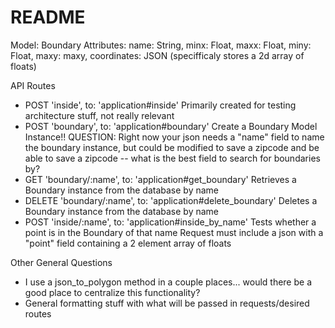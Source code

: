 # README

Model: Boundary
Attributes:
    name: String,
    minx: Float,
    maxx: Float,
    miny: Float,
    maxy: maxy,
    coordinates: JSON (specifficaly stores a 2d array of floats)

API Routes

* POST 'inside', to: 'application#inside'
    Primarily created for testing architecture stuff, not really relevant
* POST 'boundary', to: 'application#boundary'
    Create a Boundary Model Instance!!
    QUESTION: Right now your json needs a "name" field to name the boundary instance,
    but could be modified to save a zipcode and be able to save a zipcode
    -- what is the best field to search for boundaries by?
* GET 'boundary/:name', to: 'application#get_boundary'
    Retrieves a Boundary instance from the database by name
* DELETE 'boundary/:name', to: 'application#delete_boundary'
    Deletes a Boundary instance from the database by name
* POST 'inside/:name', to: 'application#inside_by_name'
    Tests whether a point is in the Boundary of that name
    Request must include a json with a "point" field containing a 2 element array of floats

Other General Questions

* I use a json_to_polygon method in a couple places... would there be a good place to centralize this functionality?
* General formatting stuff with what will be passed in requests/desired routes
